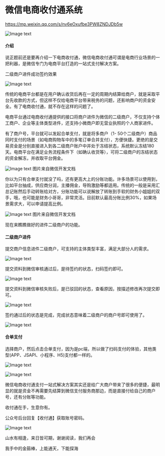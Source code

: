 # 微信电商收付通系统

https://mp.weixin.qq.com/s/nv6eOxufbe3PW8ZNDJDb5w


![Image text](https://img-blog.csdnimg.cn/4dcad2dece454029b1f588c1deee4468.png)

#### 介绍
说正题前还是要再介绍一下电商收付通，微信电商收付通可谓是电商行业场景的一把利器，是微信专门为电商平台打造的一站式支付解决方案。

二级商户进件成功签约效果

![Image text](https://img-blog.csdnimg.cn/img_convert/da58f5fbb7dc3f304b653064a57edc59.png)

传统的电商平台都是在用户确认收货后再在一定的周期内结算给商户，就是采取平台先收款的方式，但这样不仅给电商平台带来税务的问题，还影响商户的资金安全。有了电商收付通，就不存在这样的问题了。

电商平台通过电商收付通提供的接口将商户进件为微信的二级商户，不仅支持个体工商户、企业等主体类型进件，还支持小微商户即无营业执照的个人商家进件。

有了商户号，平台就可以发起合单支付，就是将多商户（1- 50个二级商户）商品同时支付的场景（如电商购物车中的多笔订单合并支付），方便快捷。更绝的是交易资金是分别直接进入到各二级商户账户中并处于冻结状态，系统默认冻结180天。电商平台在满足业务流程条件下（如确认收货等），可将二级商户的冻结状态的资金解冻，并收取平台佣金。

![Image text](https://img-blog.csdnimg.cn/img_convert/19b557261dfaec58b89346eafe8598d0.png)
图片来自微信开发文档

你以为只有合单支付就没了吗，还有更高大上的分账功能。许多场景可以使用到，比如平台抽成，供应商分润，主播佣金，导购激励等都适用。传统的一般是采用汇总记账然后手动转账给对方，分账功能可以说解放了转账到手软的财务小姐姐的双手，哦，也可能是财务小哥哥，非常灵活。目前默认最高分账比例30%，如果场景需求大，可以申请提高比例。

![Image text](https://img-blog.csdnimg.cn/img_convert/a28508ec7083ac0f9f366ff1686648b4.png)
图片来自微信开发文档

现在来瞧瞧做好的进件二级商户的功能。

#### 二级商户进件

提交商户信息进件二级商户，可支持的主体类型丰富，满足大部分人的需求。

![Image text](https://img-blog.csdnimg.cn/img_convert/240a49634f4335f11d136f0f610a7891.png)

提交资料到微信审核通过后，是待签约的状态，扫码签约即可。

![Image text](https://img-blog.csdnimg.cn/img_convert/d0a6b47c2088ae6733fecb8c211ef4b2.png)

提交资料到微信审核失败后，是已驳回的状态，查看原因，按描述修改再次提交即可。

![Image text](https://img-blog.csdnimg.cn/img_convert/c4f7cefdac60084bf41f03f0d251aeb0.png)

签约通过后的状态是完成，完成状态意味着二级商户的商户号即可使用了。

![Image text](https://img-blog.csdnimg.cn/img_convert/04c4aa8d3502531be8a0b11aafb91ddf.png)

#### 合单支付

选择商户，然后点击合单支付，因为是pc端，所以做了扫码支付的体验，其他类型(APP、JSAPI、小程序、H5)支付都一样的。

![Image text](https://img-blog.csdnimg.cn/img_convert/e895d97aad08141120140eec3b31066d.png)

![Image text](https://img-blog.csdnimg.cn/img_convert/d6e2c309235011abd9dd86770f651db3.png)

微信电商收付通支付一站式解决方案其实还是给广大商户带来了很多的便捷，最明显的就是资金不再需要先结算到微信支付服务商那边，而是直接付给自己的商户号，还有分账等功能。

收付通在手，生意你有。

公众号后台回复【收付通】获取账号密码。

![Image text](https://img-blog.csdnimg.cn/101a73ed0228494786544af811382ace.png)

山水有相逢，来日皆可期，谢谢阅读，我们再会

我手中的金箍棒，上能通天，下能探海